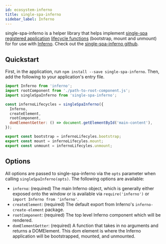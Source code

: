 ```yaml
---
id: ecosystem-inferno
title: single-spa-inferno
sidebar_label: Inferno
---
```


single-spa-inferno is a helper library that helps implement [single-spa registered application](configuration#registering-applications) [lifecycle functions](building-applications.md#registered-application-lifecycle) (bootstrap, mount and unmount) for for use with [Inferno](https://infernojs.org/). Check out the [single-spa-inferno github](https://github.com/CanopyTax/single-spa-inferno).

## Quickstart

First, in the application, run `npm install --save single-spa-inferno`. Then, add the following to your application's entry file.

```js
import Inferno from 'inferno';
import rootComponent from './path-to-root-component.js';
import singleSpaInferno from 'single-spa-inferno';

const infernoLifecycles = singleSpaInferno({
  Inferno,
  createElement,
  rootComponent,
  domElementGetter: () => document.getElementById('main-content'),
});

export const bootstrap = infernoLifecyles.bootstrap;
export const mount = infernoLifecyles.mount;
export const unmount = infernoLifecyles.unmount;
```

## Options

All options are passed to single-spa-inferno via the `opts` parameter when calling `singleSpaInferno(opts)`. The following options are available:

- `inferno`: (required) The main Inferno object, which is generally either exposed onto the window or is available via `require('inferno')` or `import Inferno from 'inferno'`.
- `createElement`: (required) The default export from Inferno's `inferno-create-element` package.
- `rootComponent`: (required) The top level Inferno component which will be rendered.
- `domElementGetter`: (required) A function that takes in no arguments and returns a DOMElement. This dom element is where the Inferno application will be bootstrapped, mounted, and unmounted.